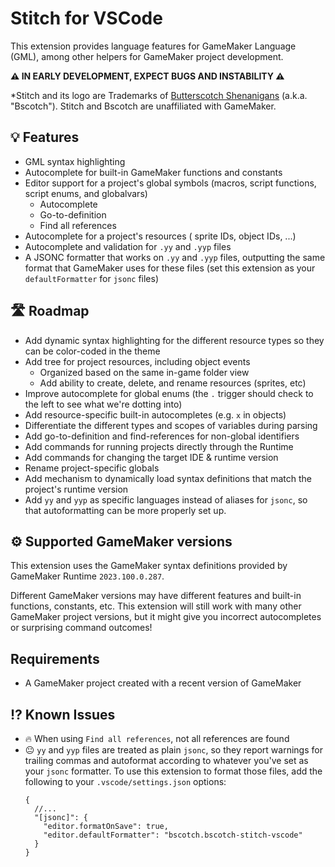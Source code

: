 # Stitch for VSCode

This extension provides language features for GameMaker Language (GML), among other helpers for GameMaker project development.

**⚠️ IN EARLY DEVELOPMENT, EXPECT BUGS AND INSTABILITY ⚠️**

*Stitch and its logo are Trademarks of [Butterscotch Shenanigans](https://www.bscotch.net) (a.k.a. "Bscotch"). Stitch and Bscotch are unaffiliated with GameMaker.

## 💡 Features

- GML syntax highlighting
- Autocomplete for built-in GameMaker functions and constants
- Editor support for a project's global symbols (macros, script functions, script enums, and globalvars)
  - Autocomplete
  - Go-to-definition
  - Find all references
- Autocomplete for a project's resources ( sprite IDs, object IDs, ...)
- Autocomplete and validation for `.yy` and `.yyp` files
- A JSONC formatter that works on `.yy` and `.yyp` files, outputting the same format that GameMaker uses for these files (set this extension as your `defaultFormatter` for `jsonc` files)

## 🛣️ Roadmap

- Add dynamic syntax highlighting for the different resource types so they can be color-coded in the theme
- Add tree for project resources, including object events
  - Organized based on the same in-game folder view
  - Add ability to create, delete, and rename resources (sprites, etc)
- Improve autocomplete for global enums (the `.` trigger should check to the left to see what we're dotting into)
- Add resource-specific built-in autocompletes (e.g. `x` in objects)
- Differentiate the different types and scopes of variables during parsing
- Add go-to-definition and find-references for non-global identifiers
- Add commands for running projects directly through the Runtime
- Add commands for changing the target IDE & runtime version
- Rename project-specific globals
- Add mechanism to dynamically load syntax definitions that match the project's runtime version
- Add `yy` and `yyp` as specific languages instead of aliases for `jsonc`, so that autoformatting can be more properly set up.

## ⚙️ Supported GameMaker versions

This extension uses the GameMaker syntax definitions provided by GameMaker Runtime `2023.100.0.287`.

Different GameMaker versions may have different features and built-in functions, constants, etc. This extension will still work with many other GameMaker project versions, but it might give you incorrect autocompletes or surprising command outcomes!


## Requirements

- A GameMaker project created with a recent version of GameMaker

<!-- ## Extension Settings

Include if your extension adds any VS Code settings through the `contributes.configuration` extension point.

This extension contributes the following settings:

* `myExtension.enable`: Enable/disable this extension.
* `myExtension.thing`: Set to `blah` to do something. -->

## ⁉️ Known Issues

- 🔥 When using `Find all references`, not all references are found
- 😐 `yy` and `yyp` files are treated as plain `jsonc`, so they report warnings for trailing commas and autoformat according to whatever you've set as your `jsonc` formatter. To use this extension to format those files, add the following to your `.vscode/settings.json` options:
  ```jsonc
  {
    //...
    "[jsonc]": {
      "editor.formatOnSave": true,
      "editor.defaultFormatter": "bscotch.bscotch-stitch-vscode"
    }
  }
  ```
